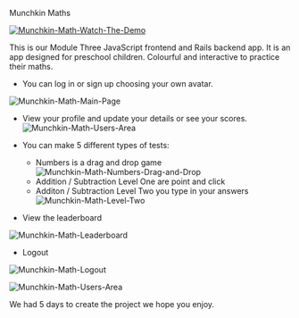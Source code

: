 Munchkin Maths

[![Munchkin-Math-Watch-The-Demo](https://i.imgur.com/dTaOxx4.png)](https://youtu.be/MhRq97A_zk8)

This is our Module Three JavaScript frontend and Rails backend app.
It is an app designed for preschool children. Colourful and interactive to practice their maths.

* You can log in or sign up choosing your own avatar.

![Munchkin-Math-Main-Page](https://i.imgur.com/1Dm4aBv.png)


* View your profile and update your details or see your scores.
![Munchkin-Math-Users-Area](https://i.imgur.com/FYCzfcB.png)

* You can make 5 different types of tests:
  * Numbers is a drag and drop game
![Munchkin-Math-Numbers-Drag-and-Drop](https://i.imgur.com/Q0i4x5M.png)
  * Addition / Subtraction Level One are point and click
  * Additon / Subtraction Level Two you type in your answers 
![Munchkin-Math-Level-Two](https://i.imgur.com/RpUAN2v.png)

* View the leaderboard

![Munchkin-Math-Leaderboard](https://i.imgur.com/DvMoDrC.png)

* Logout

![Munchkin-Math-Logout](https://i.imgur.com/aylI3An.png)

![Munchkin-Math-Users-Area](https://i.imgur.com/FYCzfcB.png)

We had 5 days to create the project we hope you enjoy.
